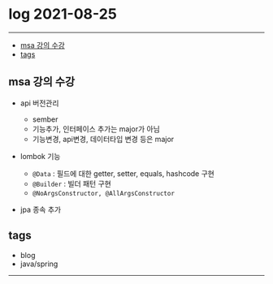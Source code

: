 # log 2021-08-25

--------------------------

- [msa 강의 수강](#msa-강의-수강)
- [tags](#tags)


## msa 강의 수강

- api 버전관리
  - sember
  - 기능추가, 인터페이스 추가는 major가 아님
  - 기능변경, api변경, 데이터타입 변경 등은 major

- lombok 기능
  - `@Data` : 필드에 대한 getter, setter, equals, hashcode 구현
  - `@Builder` : 빌더 패턴 구현
  - `@NoArgsConstructor, @AllArgsConstructor`

- jpa 종속 추가



## tags
- blog
- java/spring

--------------------------

